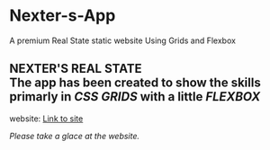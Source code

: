 # Nexter-s-App
A premium Real State static website Using Grids and Flexbox

## NEXTER'S REAL STATE</br>The app has been created to show the skills primarly in ***CSS GRIDS*** with a little *FLEXBOX*

website: [Link to site](https://aditya23-1994.github.io/Nexter-s-App/)

*Please take a glace at the website.*

